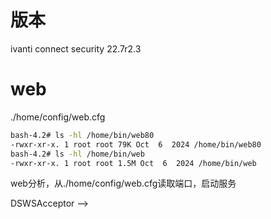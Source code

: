 # 版本

ivanti connect security 22.7r2.3

# web

./home/config/web.cfg

```sh
bash-4.2# ls -hl /home/bin/web80
-rwxr-xr-x. 1 root root 79K Oct  6  2024 /home/bin/web80
bash-4.2# ls -hl /home/bin/web  
-rwxr-xr-x. 1 root root 1.5M Oct  6  2024 /home/bin/web
```

web分析，从./home/config/web.cfg读取端口，启动服务





DSWSAcceptor --> 